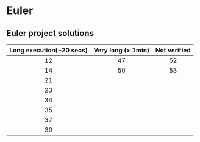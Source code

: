 # Euler

## Euler project solutions

| Long execution(~20 secs) | Very long (> 1min) | Not verified |
| :---------------------:  |:------------------:|:------------:|
| 12                       | 47                 | 52           |
| 14                       | 50                 | 53           |
| 21                       |                    |              |
| 23                       |                    |              |
| 34                       |                    |              |
| 35                       |                    |              |
| 37                       |                    |              |
| 39                       |                    |              |